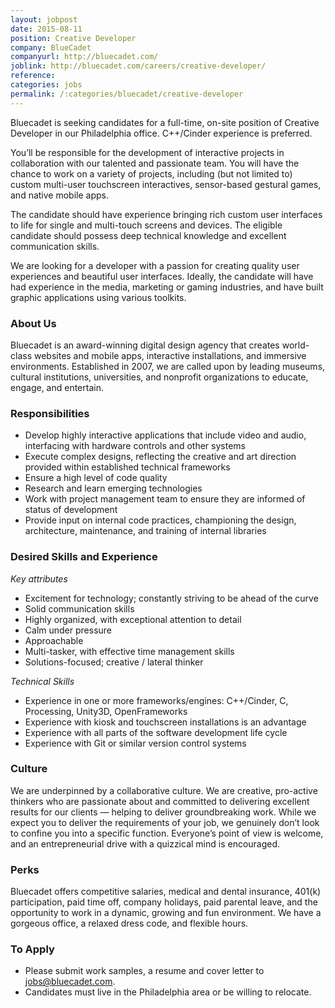 ```yaml
---
layout: jobpost
date: 2015-08-11
position: Creative Developer
company: BlueCadet
companyurl: http://bluecadet.com/
joblink: http://bluecadet.com/careers/creative-developer/
reference: 
categories: jobs
permalink: /:categories/bluecadet/creative-developer
---
```


Bluecadet is seeking candidates for a full-time, on-site position of Creative Developer in our Philadelphia office. C++/Cinder experience is preferred. 

You’ll be responsible for the development of interactive projects in collaboration with our talented and passionate team. You will have the chance to work on a variety of projects, including (but not limited to) custom multi-user touchscreen interactives, sensor-based gestural games, and native mobile apps.

The candidate should have experience bringing rich custom user interfaces to life for single and multi-touch screens and devices. The eligible candidate should possess deep technical knowledge and excellent communication skills.

We are looking for a developer with a passion for creating quality user experiences and beautiful user interfaces. Ideally, the candidate will have had experience in the media, marketing or gaming industries, and have built graphic applications using various toolkits.

### About Us
Bluecadet is an award-winning digital design agency that creates world-class websites and mobile apps, interactive installations, and immersive environments. Established in 2007, we are called upon by leading museums, cultural institutions, universities, and nonprofit organizations to educate, engage, and entertain.

### Responsibilities
* Develop highly interactive applications that include video and audio, interfacing with hardware controls and other systems
* Execute complex designs, reflecting the creative and art direction provided within established technical frameworks
* Ensure a high level of code quality
* Research and learn emerging technologies
* Work with project management team to ensure they are informed of status of development
* Provide input on internal code practices, championing the design, architecture, maintenance, and training of internal libraries

### Desired Skills and Experience
*Key attributes*

* Excitement for technology; constantly striving to be ahead of the curve
* Solid communication skills
* Highly organized, with exceptional attention to detail
* Calm under pressure
* Approachable
* Multi-tasker, with effective time management skills
* Solutions-focused; creative / lateral thinker

*Technical Skills*

* Experience in one or more frameworks/engines: C++/Cinder, C, Processing, Unity3D, OpenFrameworks
* Experience with kiosk and touchscreen installations is an advantage
* Experience with all parts of the software development life cycle
* Experience with Git or similar version control systems

### Culture
We are underpinned by a collaborative culture. We are creative, pro-active thinkers who are passionate about and committed to delivering excellent results for our clients — helping to deliver groundbreaking work. While we expect you to deliver the requirements of your job, we genuinely don’t look to confine you into a specific function. Everyone’s point of view is welcome, and an entrepreneurial drive with a quizzical mind is encouraged.

### Perks
Bluecadet offers competitive salaries, medical and dental insurance, 401(k) participation, paid time off, company holidays, paid parental leave, and the opportunity to work in a dynamic, growing and fun environment. We have a gorgeous office, a relaxed dress code, and flexible hours.

### To Apply
* Please submit work samples, a resume and cover letter to <a href="mailto:jobs@bluecadet.com">jobs@bluecadet.com</a>.
* Candidates must live in the Philadelphia area or be willing to relocate.